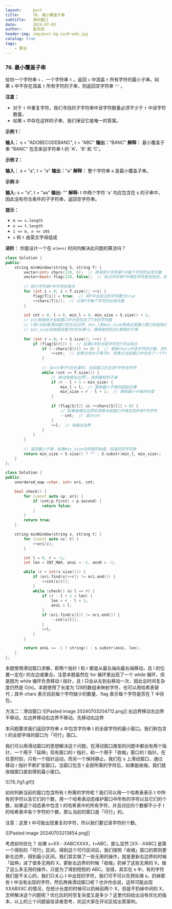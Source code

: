 ```yaml
---
layout:     post
title:      76. 最小覆盖子串
subtitle:   滑动窗口
date:       2024-07-03
author:     星间润
header-img: img/post-bg-ios9-web.jpg
catalog: true
tags:
    - 算法
---
```



### 76. 最小覆盖子串

给你一个字符串 `s` 、一个字符串 `t` 。返回 `s` 中涵盖 `t` 所有字符的最小子串。如果 `s` 中不存在涵盖 `t` 所有字符的子串，则返回空字符串 `""` 。

**注意：**

- 对于 `t` 中重复字符，我们寻找的子字符串中该字符数量必须不少于 `t` 中该字符数量。
- 如果 `s` 中存在这样的子串，我们保证它是唯一的答案。

**示例 1：**

**输入：** s = "ADOBECODEBANC", t = "ABC"
**输出：**"BANC"
**解释：** 最小覆盖子串 "BANC" 包含来自字符串 t 的 'A'、'B' 和 'C'。

**示例 2：**

**输入：** s = "a", t = "a"
**输出：**"a"
**解释：** 整个字符串 s 是最小覆盖子串。

**示例 3:**

**输入:** s = "a", t = "aa"
**输出:** ""
**解释:** t 中两个字符 'a' 均应包含在 s 的子串中，
因此没有符合条件的子字符串，返回空字符串。

**提示：**

- `m == s.length`
- `n == t.length`
- `1 <= m, n <= 105`
- `s` 和 `t` 由英文字母组成

**进阶：** 你能设计一个在 `o(m+n)` 时间内解决此问题的算法吗？

```cpp
class Solution {
public:
    string minWindow(string S, string T) {
        vector<int> chars(128, 0);  // 用来统计字符串T中每个字符的出现次数
        vector<bool> flag(128, false);  // 标记字符串T中哪些字符是有效的，即出现过的字符
        
        // 统计字符串T中字符的情况
        for (int i = 0; i < T.size(); ++i) {
            flag[T[i]] = true;  // 将T中出现过的字符置为true
            ++chars[T[i]];  // 记录T中每个字符的出现次数
        }
        
        int cnt = 0, l = 0, min_l = 0, min_size = S.size() + 1;
        // cnt用来统计当前窗口中已经包含了T中的字符数
        // l和r分别是滑动窗口的左右边界，min_l和min_size用来记录最小窗口的起始位置和长度
        // min_size初始值设置为S的长度+1，确保能找到比S更短的子串
        
        for (int r = 0; r < S.size(); ++r) {
            if (flag[S[r]]) {  // 如果S中的当前字符在T中出现过
                if (--chars[S[r]] >= 0) {  // 更新chars中该字符的计数，并检查是否仍然大于等于0
                    ++cnt;  // 如果仍然大于等于0，则表示当前窗口中包含了一个T中的字符
                }
                
                // 当cnt等于T的长度时，当前窗口已包含T中所有字符
                while (cnt == T.size()) {
                    // 尝试收缩左边界l，找到最短的子串
                    if (r - l + 1 < min_size) {
                        min_l = l;  // 更新最小子串的起始位置
                        min_size = r - l + 1;  // 更新最小子串的长度
                    }
                    
                    if (flag[S[l]] && ++chars[S[l]] > 0) {
                        // 如果收缩左边界后导致当前窗口不再包含所有T中字符
                        --cnt;  // 减少cnt
                    }
                    ++l;  // 收缩左边界
                }
            }
        }
        
        // 返回最小子串，如果min_size仍然是初始值，则返回空字符串
        return min_size > S.size() ? "" : S.substr(min_l, min_size);
    }
};
```

```cpp
class Solution {
public:
    unordered_map <char, int> ori, cnt;

    bool check() {
        for (const auto &p: ori) {
            if (cnt[p.first] < p.second) {
                return false;
            }
        }
        return true;
    }

    string minWindow(string s, string t) {
        for (const auto &c: t) {
            ++ori[c];
        }

        int l = 0, r = -1;
        int len = INT_MAX, ansL = -1, ansR = -1;

        while (r < int(s.size())) {
            if (ori.find(s[++r]) != ori.end()) {
                ++cnt[s[r]];
            }
            while (check() && l <= r) {
                if (r - l + 1 < len) {
                    len = r - l + 1;
                    ansL = l;
                }
                if (ori.find(s[l]) != ori.end()) {
                    --cnt[s[l]];
                }
                ++l;
            }
        }

        return ansL == -1 ? string() : s.substr(ansL, len);
    }
};
```

本题使用滑动窗口求解，即两个指针 l 和 r 都是从最左端向最右端移动，且 l 的位置一定在r 的左边或重合。注意本题虽然在 for 循环里出现了一个 while 循环，但是因为 while 循环负责移动 l 指针，且 l 只会从左到右移动一次，因此总时间复杂度仍然是 O(n)。本题使用了长度为 128的数组来映射字符，也可以用哈希表替代；其中 chars 表示目前每个字符缺少的数量，flag 表示每个字符是否在 T 中存在。

方法二：滑动窗口
![[Pasted image 20240703204712.png]]
右边界移动左边界不移动，左边界移动右边界不移动。先移动右边界

本问题要求我们返回字符串 s 中包含字符串 t 的全部字符的最小窗口。我们称包含 t 的全部字母的窗口为「可行」窗口。

我们可以用滑动窗口的思想解决这个问题。在滑动窗口类型的问题中都会有两个指针，一个用于「延伸」现有窗口的 r 指针，和一个用于「收缩」窗口的 l 指针。在任意时刻，只有一个指针运动，而另一个保持静止。我们在 s 上滑动窗口，通过移动 r 指针不断扩张窗口。当窗口包含 t 全部所需的字符后，如果能收缩，我们就收缩窗口直到得到最小窗口。

![[76_fig1.gif]]

如何判断当前的窗口包含所有 t 所需的字符呢？我们可以用一个哈希表表示 t 中所有的字符以及它们的个数，用一个哈希表动态维护窗口中所有的字符以及它们的个数，如果这个动态表中包含 t 的哈希表中的所有字符，并且对应的个数都不小于 t 的哈希表中各个字符的个数，那么当前的窗口是「可行」的。

注意：这里 t 中可能出现重复的字符，所以我们要记录字符的个数。

![[Pasted image 20240703213854.png]]


考虑如何优化？ 如果 s=XX⋯XABCXXXX，t=ABC，那么显然 [XX⋯XABC] 是第一个得到的「可行」区间，得到这个可行区间后，我们按照「收缩」窗口的原则更新左边界，得到最小区间。我们其实做了一些无用的操作，就是更新右边界的时候「延伸」进了很多无用的 X，更新左边界的时候「收缩」扔掉了这些无用的 X，做了这么多无用的操作，只是为了得到短短的 ABC。没错，其实在 s 中，有的字符我们是不关心的，我们只关心 t 中出现的字符，我们可不可以先预处理 s，扔掉那些 t 中没有出现的字符，然后再做滑动窗口呢？也许你会说，这样可能出现 XXABXXC 的情况，在统计长度的时候可以扔掉前两个 X，但是不扔掉中间的 X，怎样解决这个问题呢？优化后的时空复杂度又是多少？这里代码给出没有优化的版本，以上的三个问题留给读者思考，欢迎大家在评论区给出答案哟。



